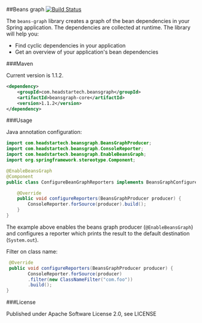 ##Beans graph 
[![Build Status](https://travis-ci.org/headstar/beans-graph.svg?branch=v1.1)](https://travis-ci.org/headstar/spring-beans-graph)

The `beans-graph` library creates a graph of the bean dependencies in your Spring application. The dependencies are collected at runtime. The library will help you:

* Find cyclic dependencies in your application
* Get an overview of your application's bean dependencies

###Maven

Current version is 1.1.2.

```xml
<dependency>
    <groupId>com.headstartech.beansgraph</groupId>
    <artifactId>beansgraph-core</artifactId>
    <version>1.1.2</version>
</dependency>
```

###Usage


Java annotation configuration:

```java
import com.headstartech.beansgraph.BeansGraphProducer;
import com.headstartech.beansgraph.ConsoleReporter;
import com.headstartech.beansgraph.EnableBeansGraph;
import org.springframework.stereotype.Component;

@EnableBeansGraph
@Component
public class ConfigureBeanGraphReporters implements BeansGraphConfigurer {

    @Override
    public void configureReporters(BeansGraphProducer producer) {
        ConsoleReporter.forSource(producer).build();
    }
}
```
The example above enables the beans graph producer (`@EnableBeansGraph`) and configures a reporter which prints the result to the default destination (`System.out`).

Filter on class name:
```java
 @Override
 public void configureReporters(BeansGraphProducer producer) {
        ConsoleReporter.forSource(producer)
        .filter(new ClassNameFilter("com.foo"))
        .build();
}
```


###License

Published under Apache Software License 2.0, see LICENSE
